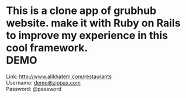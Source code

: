 
This is a clone app of grubhub website. make it with Ruby on Rails to improve my experience in this cool framework.
<br />
DEMO
===============
Link: http://www.alikhatem.com/restaurants
<br />
Username: demo@zippax.com
<br />
Password: @password
